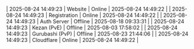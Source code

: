| 2025-08-24 14:49:23 | Website | Online | 2025-08-24 14:49:22 |
| 2025-08-24 14:49:23 | Registration | Online | 2025-08-24 14:49:22 |
| 2025-08-24 14:49:23 | Auth Server | Offline | 2025-08-18 09:33:31 |
| 2025-08-24 14:49:23 | Kezan (PvE) | Offline | 2025-08-03 17:58:02 |
| 2025-08-24 14:49:23 | Gurubashi (PvP) | Offline | 2025-08-23 21:44:06 |
| 2025-08-24 14:49:23 | Cloudflare | Online | 2025-08-24 14:49:22 |

